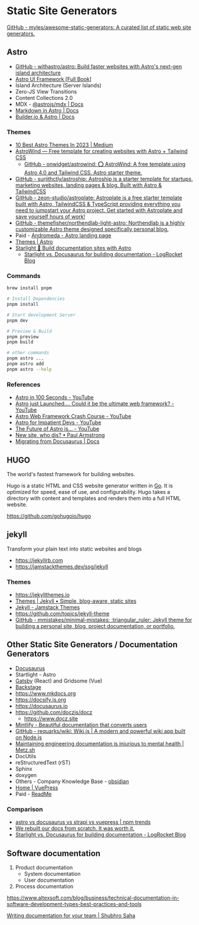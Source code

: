 # Static Site Generators

[GitHub - myles/awesome-static-generators: A curated list of static web site generators.](https://github.com/myles/awesome-static-generators)

## Astro

- [GitHub - withastro/astro: Build faster websites with Astro's next-gen island architecture](https://github.com/withastro/astro)
- [Astro UI Framework [Full Book]](https://www.freecodecamp.org/news/how-to-use-the-astro-ui-framework/)
- Island Architecture (Server Islands)
- Zero-JS View Transitions
- Content Collections 2.0
- MDX - [@astrojs/mdx | Docs](https://docs.astro.build/en/guides/integrations-guide/mdx/)
- [Markdown in Astro | Docs](https://docs.astro.build/en/guides/markdown-content/)
- [Builder.io & Astro | Docs](https://docs.astro.build/en/guides/cms/builderio/)

### Themes

- [10 Best Astro Themes In 2023 | Medium](https://medium.com/@lijonkhan/best-10-astro-themes-2023-1b9fdd4146c3)
- [AstroWind — Free template for creating websites with Astro + Tailwind CSS](https://astrowind.vercel.app/)
	- [GitHub - onwidget/astrowind: ⭕️ AstroWind: A free template using Astro 4.0 and Tailwind CSS. Astro starter theme.](https://github.com/onwidget/astrowind)
- [GitHub - surjithctly/astroship: Astroship is a starter template for startups, marketing websites, landing pages & blog. Built with Astro & TailwindCSS](https://github.com/surjithctly/astroship?tab=readme-ov-file)
- [GitHub - zeon-studio/astroplate: Astroplate is a free starter template built with Astro, TailwindCSS & TypeScript providing everything you need to jumpstart your Astro project. Get started with Astroplate and save yourself hours of work!](https://github.com/zeon-studio/astroplate)
- [GitHub - themefisher/northendlab-light-astro: Northendlab is a highly customizable Astro theme designed specifically personal blog.](https://github.com/themefisher/northendlab-light-astro)
- Paid - [Andromeda - Astro landing page](https://themefisher.com/products/andromeda-astro)
- [Themes | Astro](https://astro.build/themes/)
- [Starlight 🌟 Build documentation sites with Astro](https://starlight.astro.build/)
	- [Starlight vs. Docusaurus for building documentation - LogRocket Blog](https://blog.logrocket.com/starlight-vs-docusaurus-building-documentation/)

### Commands

```bash
brew install pnpm

# Install Dependencies
pnpm install

# Start development Server
pnpm dev

# Preview & Build
pnpm preview
pnpm build

# other commands
pnpm astro ...
pnpm astro add
pnpm astro --help
```

### References

- [Astro in 100 Seconds - YouTube](https://www.youtube.com/watch?v=dsTXcSeAZq8&ab_channel=Fireship)
- [Astro just Launched.... Could it be the ultimate web framework? - YouTube](https://www.youtube.com/watch?v=gxBkghlglTg&ab_channel=Fireship)
- [Astro Web Framework Crash Course - YouTube](https://www.youtube.com/watch?v=e-hTm5VmofI&t=83s&ab_channel=freeCodeCamp.org)
- [Astro for Impatient Devs - YouTube](https://www.youtube.com/watch?v=Rx6Al347_AY&ab_channel=IsaacHarris-Holt)
- [The Future of Astro is... - YouTube](https://www.youtube.com/watch?v=AaCMvEXM-HQ&ab_channel=Astro)
- [New site, who dis? • Paul Armstrong](https://paularmstrong.dev/blog/2022/10/12/new-site-who-dis/)
- [Migrating from Docusaurus | Docs](https://docs.astro.build/en/guides/migrate-to-astro/from-docusaurus/)

## HUGO

The world's fastest framework for building websites.

Hugo is a static HTML and CSS website generator written in [Go](https://golang.org/). It is optimized for speed, ease of use, and configurability. Hugo takes a directory with content and templates and renders them into a full HTML website.

https://github.com/gohugoio/hugo

## jekyll

Transform your plain text into static websites and blogs

- https://jekyllrb.com
- https://jamstackthemes.dev/ssg/jekyll

### Themes

- https://jekyllthemes.io
- [Themes | Jekyll • Simple, blog-aware, static sites](https://jekyllrb.com/docs/themes/)
- [Jekyll - Jamstack Themes](https://jamstackthemes.dev/ssg/jekyll/)
- https://github.com/topics/jekyll-theme
- [GitHub - mmistakes/minimal-mistakes: :triangular\_ruler: Jekyll theme for building a personal site, blog, project documentation, or portfolio.](https://github.com/mmistakes/minimal-mistakes)

## Other Static Site Generators / Documentation Generators

- [Docusaurus](frontend/others/docusaurus.md)
- Startlight - Astro
- [Gatsby](gatsby) (React) and Gridsome (Vue)
- [Backstage](devops/others/backstage.md)
- https://www.mkdocs.org
- https://docsify.js.org
- https://docusaurus.io
- https://github.com/doczjs/docz
    - https://www.docz.site
- [Mintlify - Beautiful documentation that converts users](https://mintlify.com/)
- [GitHub - requarks/wiki: Wiki.js | A modern and powerful wiki app built on Node.js](https://github.com/Requarks/wiki)
- [Maintaining engineering documentation is injurious to mental health | Metz.sh](https://metz.sh/)
- DocUtils
- reStructuredText (rST)
- Sphinx
- doxygen
- Others - Company Knowledge Base - [obsidian](devops/ides/obsidian.md)
- [Home | VuePress](https://vuepress.vuejs.org/)
- Paid - [ReadMe](https://readme.com/)

### Comparison

- [astro vs docusaurus vs strapi vs vuepress | npm trends](https://npmtrends.com/astro-vs-docusaurus-vs-strapi-vs-vuepress)
- [We rebuilt our docs from scratch. It was worth it.](https://www.tinybird.co/blog-posts/new-docs)
- [Starlight vs. Docusaurus for building documentation - LogRocket Blog](https://blog.logrocket.com/starlight-vs-docusaurus-building-documentation/)

## Software documentation

1. Product documentation
    - System documentation
    - User documentation
2. Process documentation

https://www.altexsoft.com/blog/business/technical-documentation-in-software-development-types-best-practices-and-tools

[Writing documentation for your team | Shubhro Saha](https://www.shubhro.com/2020/01/06/writing-documentation-team/)
